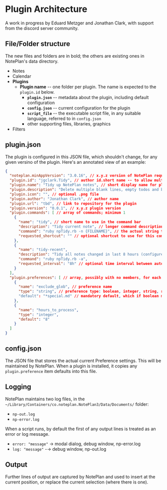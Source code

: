 # Plugin Architecture
A work in progress by Eduard Metzger and Jonathan Clark, with support from the discord server community.

## File/Folder structure
The new files and folders are in bold; the others are existing ones in NotePlan's data directory.

- Notes
- Calendar
- **Plugins**
  - **Plugin name** -- one folder per plugin. The name is expected to the `plugin.id` below.
    - **`plugin.json`** -- metadata about the plugin, including default configuration
    - **`config.json`** -- current configuration for the plugin
    - **`script_file`** -- the executable script file, in any suitable language, referred to in `config.json`
    - other supporting files, libraries, graphics
- Filters

## plugin.json
The plugin is configured in this JSON file, which shouldn't change, for any given versino of the plugin. Here's an annotated view of an example:

``` json
{
  "noteplan.minAppVersion": "3.0.16", // x.y.z version of NotePlan required
  "plugin.id": "jgclark.Tidy", // author id.short name -- to allow multiple plugins with similar names by different authors.
  "plugin.name": "Tidy up NotePlan notes", // short display name for plugin catalog
  "plugin.description": "Delete multiple blank lines, empty todos and bullets, etc.", // longer description for plugin catalog
  "plugin.icon": "", // optional .png file
  "plugin.author": "Jonathan Clark", // author name
  "plugin.url": "tbd", // link to repository for the plugin
  "plugin.version": "0.0.1", // x.y.z plugin version
  "plugin.commands": [ // array of commands; minimum 1
    {
      "name": "tidy", // short name to use in the command bar
      "description": "Tidy current note", // longer command description to use
      "command": "ruby npTidy.rb -n {FILENAME}", // the actual string that invokes the command
      "requested_shortcut": "" // optional shortcut to use for this command -- but up to NotePlan to decide how to honour this request (TODO: how to define this)
    },
    {
      "name": "tidy-recent",
      "description": "Tidy all notes changed in last 8 hours (configure using 'hours_to_process' preference), unless the filename matches the 'exclude_glob' preference",
      "command": "ruby npTidy.rb -a",
      "requested_interval": "8h" // optional time interval between automatic executions of this command.  TODO: Needs more definition on what to do when app is closed.
    }
  ],
  "plugin.preferences": [ // array, possibly with no members, for each preference that can be set
    {
      "name": "exclude_glob", // preference name
      "type": "string", // preference type: boolean, integer, string, real. TODO: what about arrays?
      "default": "*special.md" // mandatory default, which if boolean must be "true" or "false"
    },
    {
      "name": "hours_to_process",
      "type": "integer",
      "default": "8"
    }
  ]
}
```

## config.json
The JSON file that stores the actual current Preference settings. This will be maintained by NotePlan. When a plugin is installed, it copies any `plugin.preference` item defaults into this file.

## Logging
NotePlan maintains two log files, in the `~/Library/Containers/co.noteplan.NotePlan3/Data/Documents/` folder:
- `np-out.log`
- `np-error.log`

When a script runs, by default the first of any output lines is treated as an error or log message.
- `error: "message"` → modal dialog, debug window, np-error.log 
- `log: "message"` -→ debug window, np-out.log

## Output
Further lines of output are captured by NotePlan and used to insert at the current position, or replace the current selection (where there is one).
